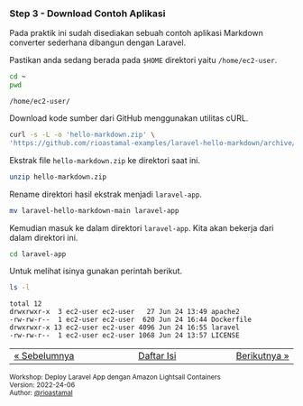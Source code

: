 
### <a name="step-3"></a>Step 3 - Download Contoh Aplikasi

Pada praktik ini sudah disediakan sebuah contoh aplikasi Markdown converter sederhana dibangun dengan Laravel.

Pastikan anda sedang berada pada `$HOME` direktori yaitu `/home/ec2-user`.

```sh
cd ~
pwd 
```

```
/home/ec2-user/
```

Download kode sumber dari GitHub menggunakan utilitas cURL.

```sh
curl -s -L -o 'hello-markdown.zip' \
'https://github.com/rioastamal-examples/laravel-hello-markdown/archive/refs/heads/main.zip'
```

Ekstrak file `hello-markdown.zip` ke direktori saat ini.

```sh
unzip hello-markdown.zip
```

Rename direktori hasil ekstrak menjadi `laravel-app`.

```sh
mv laravel-hello-markdown-main laravel-app
```

Kemudian masuk ke dalam direktori `laravel-app`. Kita akan bekerja dari dalam direktori ini.

```sh
cd laravel-app
```

Untuk melihat isinya gunakan perintah berikut.

```sh
ls -l
```

```
total 12
drwxrwxr-x  3 ec2-user ec2-user   27 Jun 24 13:49 apache2
-rw-rw-r--  1 ec2-user ec2-user  620 Jun 24 16:44 Dockerfile
drwxrwxr-x 13 ec2-user ec2-user 4096 Jun 24 16:55 laravel
-rw-rw-r--  1 ec2-user ec2-user 1068 Jun 24 13:57 LICENSE
```


<table border="0" style="width: 100%; display: table;"><tr><td><a href="STEP-2.md">&laquo; Sebelumnya</td><td align="center"><a href="README.md">Daftar Isi</a></td><td align="right"><a href="STEP-4.md">Berikutnya &raquo;</a></td></tr></table>

<sup>Workshop: Deploy Laravel App dengan Amazon Lightsail Containers  
Version: 2022-24-06  
Author: [@rioastamal](https://github.com/rioastamal)</sup>
